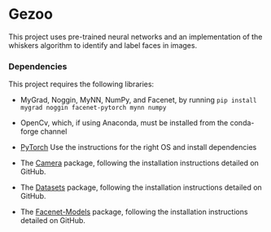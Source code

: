 # Gezoo
This project uses pre-trained neural networks and an implementation of the whiskers algorithm to identify and label faces in images.

### Dependencies
This project requires the following libraries:

* MyGrad, Noggin, MyNN, NumPy, and Facenet, by running `pip install mygrad noggin facenet-pytorch mynn numpy`

* OpenCv, which, if using Anaconda, must be installed from the conda-forge channel

* [PyTorch](https://github.com/pytorch/pytorch#installation) Use the instructions for the right OS and install dependencies

* The [Camera](https://github.com/cogworksbwsi/camera) package, following the installation instructions detailed on GitHub.

* The [Datasets](https://github.com/CogWorksBWSI/DataSets) package, following the installation instructions detailed on GitHub.

* The [Facenet-Models](https://github.com/CogWorksBWSI/facenet_models) package, following the installation instructions detailed on GitHub.
